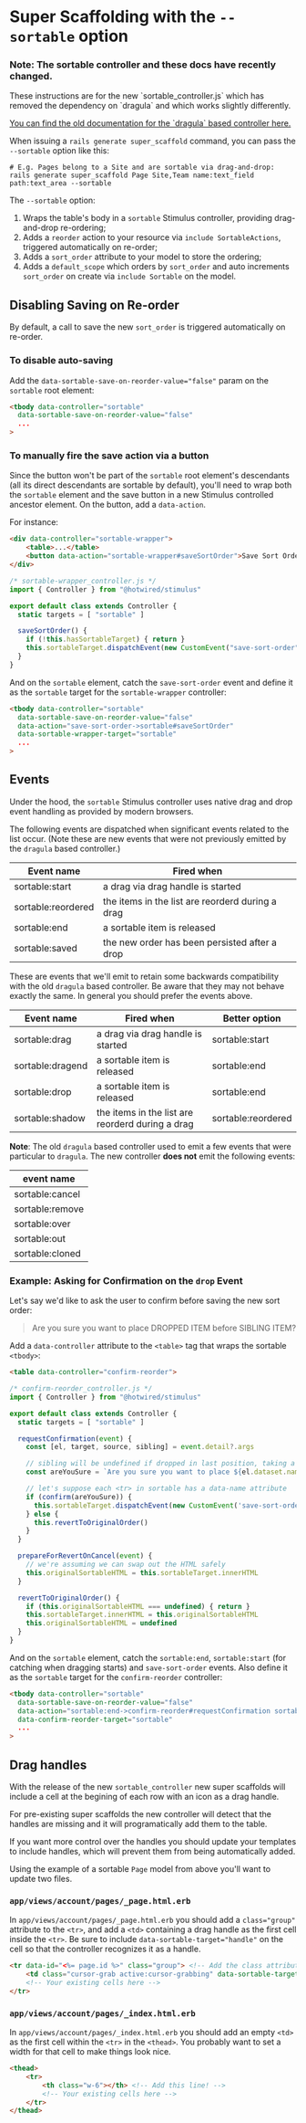# Super Scaffolding with the `--sortable` option

<div class="rounded-md border bg-amber-100 border-amber-200 py-4 px-5 mb-3 not-prose">
  <h3 class="text-sm text-amber-800 font-light mb-2">
    Note: The sortable controller and these docs have recently changed.
  </h3>
  <p class="text-sm text-amber-800 font-light mb-2">
    These instructions are for the new `sortable_controller.js` which has removed the dependency on `dragula` and which works slightly differently.
  </p>
  <p class="text-sm text-amber-800 font-light">
    <a href="/docs/super-scaffolding/dragula-sortable">You can find the old documentation for the `dragula` based controller here.</a>
  </p>
</div>

When issuing a `rails generate super_scaffold` command, you can pass the `--sortable` option like this:

```
# E.g. Pages belong to a Site and are sortable via drag-and-drop:
rails generate super_scaffold Page Site,Team name:text_field path:text_area --sortable
```

The `--sortable` option:

1. Wraps the table's body in a `sortable` Stimulus controller, providing drag-and-drop re-ordering;
2. Adds a `reorder` action to your resource via `include SortableActions`, triggered automatically on re-order;
3. Adds a `sort_order` attribute to your model to store the ordering;
4. Adds a `default_scope` which orders by `sort_order` and auto increments `sort_order` on create via `include Sortable` on the model.

## Disabling Saving on Re-order

By default, a call to save the new `sort_order` is triggered automatically on re-order.

### To disable auto-saving

Add the  `data-sortable-save-on-reorder-value="false"` param on the `sortable` root element:

```html
<tbody data-controller="sortable"
  data-sortable-save-on-reorder-value="false"
  ...
>
```

### To manually fire the save action via a button

Since the button won't be part of the `sortable` root element's descendants (all its direct descendants are sortable by default), you'll need to wrap both the `sortable` element and the save button in a new Stimulus controlled ancestor element. On the button, add a `data-action`.

For instance:

```html
<div data-controller="sortable-wrapper">
    <table>...</table>
    <button data-action="sortable-wrapper#saveSortOrder">Save Sort Order</button>
</div>
```

```js
/* sortable-wrapper_controller.js */
import { Controller } from "@hotwired/stimulus"

export default class extends Controller {
  static targets = [ "sortable" ]

  saveSortOrder() {
    if (!this.hasSortableTarget) { return }
    this.sortableTarget.dispatchEvent(new CustomEvent("save-sort-order"))
  }
}
```

And on the `sortable` element, catch the `save-sort-order` event and define it as the `sortable` target for the `sortable-wrapper` controller:

```html
<tbody data-controller="sortable"
  data-sortable-save-on-reorder-value="false"
  data-action="save-sort-order->sortable#saveSortOrder"
  data-sortable-wrapper-target="sortable"
  ...
>
```

## Events

Under the hood, the `sortable` Stimulus controller uses native drag and drop event handling as provided by modern browsers.

The following events are dispatched when significant events related to the list occur. (Note these are new events that were not previously emitted by the `dragula` based controller.)

| Event name         | Fired when                                          |
|--------------------|-----------------------------------------------------|
| sortable:start     | a drag via drag handle is started                   |
| sortable:reordered | the items in the list are reorderd during a drag    |
| sortable:end       | a sortable item is released                         |
| sortable:saved     | the new order has been persisted after a drop       |

These are events that we'll emit to retain some backwards compatibility with the old `dragula` based controller. Be aware that they may not behave exactly the same. In general you should prefer the events above.

| Event name       | Fired when                                         | Better option      |
|------------------|----------------------------------------------------|--------------------|
| sortable:drag    | a drag via drag handle is started                  | sortable:start     |
| sortable:dragend | a sortable item is released                        | sortable:end       |
| sortable:drop    | a sortable item is released                        | sortable:end       |
| sortable:shadow  | the items in the list are reorderd during a drag   | sortable:reordered |

**Note**: The old `dragula` based controller used to emit a few events that were particular to `dragula`. The new controller **does not** emit the following events:

| event name           |
|----------------------|
| sortable:cancel      |
| sortable:remove      |
| sortable:over        |
| sortable:out         |
| sortable:cloned      |

### Example: Asking for Confirmation on the `drop` Event

Let's say we'd like to ask the user to confirm before saving the new sort order:

> Are you sure you want to place DROPPED ITEM before SIBLING ITEM?

Add a `data-controller` attribute to the `<table>` tag that wraps the sortable `<tbody>`:

```html
<table data-controller="confirm-reorder">
```

```js
/* confirm-reorder_controller.js */
import { Controller } from "@hotwired/stimulus"

export default class extends Controller {
  static targets = [ "sortable" ]

  requestConfirmation(event) {
    const [el, target, source, sibling] = event.detail?.args

    // sibling will be undefined if dropped in last position, taking a shortcut here
    const areYouSure = `Are you sure you want to place ${el.dataset.name} before ${sibling.dataset.name}?`

    // let's suppose each <tr> in sortable has a data-name attribute
    if (confirm(areYouSure)) {
      this.sortableTarget.dispatchEvent(new CustomEvent('save-sort-order'))
    } else {
      this.revertToOriginalOrder()
    }
  }

  prepareForRevertOnCancel(event) {
    // we're assuming we can swap out the HTML safely
    this.originalSortableHTML = this.sortableTarget.innerHTML
  }

  revertToOriginalOrder() {
    if (this.originalSortableHTML === undefined) { return }
    this.sortableTarget.innerHTML = this.originalSortableHTML
    this.originalSortableHTML = undefined
  }
}
```

And on the `sortable` element, catch the `sortable:end`, `sortable:start` (for catching when dragging starts) and `save-sort-order` events. Also define it as the `sortable` target for the `confirm-reorder` controller:

```html
<tbody data-controller="sortable"
  data-sortable-save-on-reorder-value="false"
  data-action="sortable:end->confirm-reorder#requestConfirmation sortable:start->confirm-reorder#prepareForRevertOnCancel save-sort-order->sortable#saveSortOrder"
  data-confirm-reorder-target="sortable"
  ...
>
```

## Drag handles

With the release of the new `sortable_controller` new super scaffolds will include a cell at the begining of each row with an icon as a drag handle.

For pre-existing super scaffolds the new controller will detect that the handles are missing and it will programatically add them to the table.

If you want more control over the handles you should update your templates to include handles, which will prevent them from being automatically added.

Using the example of a sortable `Page` model from above you'll want to update two files.

### `app/views/account/pages/_page.html.erb`

In `app/views/account/pages/_page.html.erb` you should add a `class="group"` attribute to the `<tr>`, and add a `<td>` containing a drag handle as the first cell inside the `<tr>`. Be sure to include `data-sortable-target="handle"` on the cell so that the controller recognizes it as a handle.

```html
<tr data-id="<%= page.id %>" class="group"> <!-- Add the class attribute on this line! -->
    <td class="cursor-grab active:cursor-grabbing" data-sortable-target="handle"><i class="ti ti-menu opacity-25 group-hover:opacity-100"></i></td> <!-- Add this line! -->
    <!-- Your existing cells here -->
</tr>
```

### `app/views/account/pages/_index.html.erb`

In `app/views/account/pages/_index.html.erb` you should add an empty `<td>` as the first cell within the `<tr>` in the `<thead>`. You probably want to set a width for that cell to make things look nice.

```html
<thead>
    <tr>
        <th class="w-6"></th> <!-- Add this line! -->
        <!-- Your existing cells here -->
    </tr>
</thead>
```


